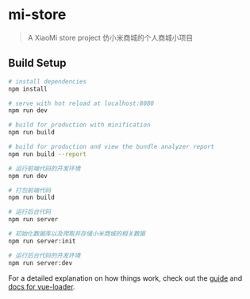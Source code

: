 # mi-store

> A XiaoMi store project
> 仿小米商城的个人商城小项目

## Build Setup

``` bash
# install dependencies
npm install

# serve with hot reload at localhost:8080
npm run dev

# build for production with minification
npm run build

# build for production and view the bundle analyzer report
npm run build --report

# 运行前端代码的开发环境
npm run dev

# 打包前端代码
npm run build

# 运行后台代码
npm run server

# 初始化数据库以及爬取并存储小米商城的相关数据
npm run server:init

# 运行后台代码的开发环境
npm run server:dev
```

For a detailed explanation on how things work, check out the [guide](http://vuejs-templates.github.io/webpack/) and [docs for vue-loader](http://vuejs.github.io/vue-loader).
